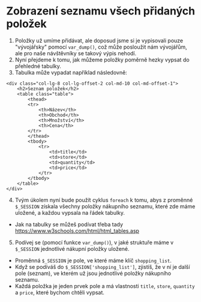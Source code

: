 Zobrazení seznamu všech přidaných položek
=========================================

1. Položky už umíme přidávat, ale doposud jsme si je vypisovali pouze "vývojářsky" pomocí `var_dump()`, což může posloužit nám vývojářům, ale pro naše návštěvníky se takový výpis nehodí.
2. Nyní přejdeme k tomu, jak můžeme položky poměrně hezky vypsat do přehledné tabulky.
3. Tabulka může vypadat například následovně:
```
<div class="col-lg-8 col-lg-offset-2 col-md-10 col-md-offset-1">
    <h2>Seznam položek</h2>
    <table class="table">
        <thead>
        <tr>
            <th>Název</th>
            <th>Obchod</th>
            <th>Množství</th>
            <th>Cena</th>
        </tr>
        </thead>
        <tbody>
            <tr>
                <td>title</td>
                <td>store</td>
                <td>quantity</td>
                <td>price</td>
            </tr>
        </tbody>
    </table>
</div>
```
4. Tvým úkolem nyní bude použít cyklus ``foreach`` k tomu, abys z proměnné ``$_SESSION`` získala všechny položky nákupního seznamu, které zde máme uložené, a každou vypsala na řádek tabulky.
 - Jak na tabulky se můžeš podívat třeba tady https://www.w3schools.com/html/html_tables.asp
5. Podívej se (pomocí funkce `var_dump()`), v jaké struktuře máme v `$_SESSION` jednotlivé nákupní položky uložené.
  - Proměnná `$_SESSION` je pole, ve které máme klíč `shopping_list`.
  - Když se podíváš do `$_SESSION['shopping_list']`, zjistíš, že v ní je další pole (seznam), ve kterém už jsou jednotlivé položky nákupního seznamu.
  - Každá položka je jeden prvek pole a má vlastnosti `title`, `store`, `quantity` a `price`, které bychom chtěli vypsat.
